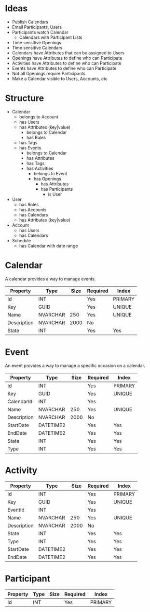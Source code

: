# Ideas
- Publish Calendars
- Email Participants, Users
- Participants watch Calendar
  - Calendars with Participant Lists
- Time sensitive Openings
- Time sensitive Calendars
- Calendars have Attributes that can be assigned to Users
- Openings have Attributes to define who can Participate
- Activities have Attributes to define who can Participate
- Events have Attributes to define who can Participate
- Not all Openings require Participants
- Make a Calendar visible to Users, Accounts, etc

# Structure
- Calendar
  - belongs to Account
  - has Users
  - has Attributes (key|value)
    - belongs to Calendar
    - has Rules
  - has Tags
  - has Events
    - belongs to Calendar
    - has Attributes
    - has Tags
    - has Activities
      - belongs to Event
      - has Openings
        - has Attributes
        - has Participants
          - is User
- User
  - has Roles
  - has Accounts
  - has Calendars
  - has Attributes (key|value)
- Account
  - has Users
  - has Calendars
- Schedule
  - has Calendar with date range

# Calendar
A calendar provides a way to manage events.

| Property      | Type      | Size  | Required  | Index     |
|---------------|-----------|-------|-----------|-----------|
| Id            | INT       |       | Yes       | PRIMARY   |
| Key           | GUID      |       | Yes       | UNIQUE    |
| Name          | NVARCHAR  | 250   | Yes       | UNIQUE    |
| Description   | NVARCHAR  | 2000  | No        |           |
| State         | INT       |       | Yes       | Yes       |

# Event
An event provides a way to manage a specific occasion on a calendar.

| Property      | Type      | Size  | Required  | Index     |
|---------------|-----------|-------|-----------|-----------|
| Id            | INT       |       | Yes       | PRIMARY   |
| Key           | GUID      |       | Yes       | UNIQUE    |
| CalendarId    | INT       |       | Yes       |
| Name          | NVARCHAR  | 250   | Yes       | UNIQUE    |
| Description   | NVARCHAR  | 2000  | No        |           |
| StartDate     | DATETIME2 |       | Yes       | Yes       |
| EndDate       | DATETIME2 |       | Yes       | Yes       |
| State         | INT       |       | Yes       | Yes       |
| Type          | INT       |       | Yes       | Yes       |

# Activity
| Property      | Type      | Size  | Required  | Index     |
|---------------|-----------|-------|-----------|-----------|
| Id            | INT       |       | Yes       | PRIMARY   |
| Key           | GUID      |       | Yes       | UNIQUE    |
| EventId       | INT       |       | Yes       |
| Name          | NVARCHAR  | 250   | Yes       | UNIQUE    |
| Description   | NVARCHAR  | 2000  | No        |           |
| State         | INT       |       | Yes       | Yes       |
| Type          | INT       |       | Yes       | Yes       |
| StartDate     | DATETIME2 |       | Yes       | Yes       |
| EndDate       | DATETIME2 |       | Yes       | Yes       |

# Participant
| Property      | Type      | Size  | Required  | Index     |
|---------------|-----------|-------|-----------|-----------|
| Id            | INT       |       | Yes       | PRIMARY   |
